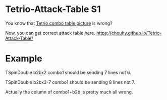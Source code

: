 # Tetrio-Attack-Table S1
You know that [Tetrio combo table picture](https://tetris.wiki/TETR.IO#Mechanics) is wrong?

Now, you can get correct attack table here. https://chouhy.github.io/Tetrio-Attack-Table/
# Example
TSpinDouble b2bx2 combo1 should be sending 7 lines not 6.

TSpinDouble b2bx3-7 combo1 should be sending 8 lines not 7.

Actually the column of combo1+b2b is pretty much all wrong.
